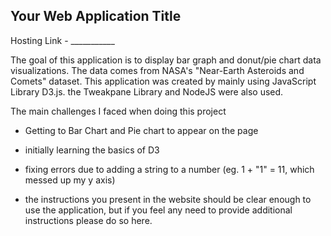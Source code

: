 

## Your Web Application Title

Hosting Link - ___________

The goal of this application is to display bar graph and donut/pie chart data visualizations. The data comes from NASA's "Near-Earth Asteroids and Comets" dataset. This application was created by mainly using JavaScript Library D3.js. the Tweakpane Library and NodeJS were also used.


The main challenges I faced when doing this project
- Getting to Bar Chart and Pie chart to appear on the page
- initially learning the basics of D3
- fixing errors due to adding a string to a number (eg. 1 + "1" = 11, which messed up my y axis)


- the instructions you present in the website should be clear enough to use the application, but if you feel any need to provide additional instructions please do so here.
